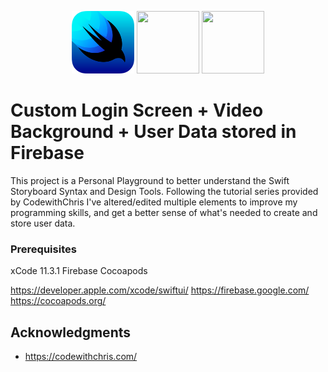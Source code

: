 <p align="center">
<img src="https://github.com/gdavisiv/Vivid-UI---DesignCode/blob/UI-Updates/DesignCode_1/Assets.xcassets/swiftuiLogo.png" height="100" width="100">
<img src="https://firebase.google.com/images/brand-guidelines/logo-vertical.png" height="100" width="100">
<img src="https://cdn.worldvectorlogo.com/logos/cocoapods.svg" height="100" width="100">
</p>

# Custom Login Screen + Video Background + User Data stored in Firebase

This project is a Personal Playground to better understand the Swift Storyboard Syntax and Design Tools.  Following the tutorial series provided by CodewithChris I've altered/edited multiple elements to improve my programming skills, and get a better sense of what's needed to create and store user data.

### Prerequisites

xCode 11.3.1
Firebase
Cocoapods

https://developer.apple.com/xcode/swiftui/
https://firebase.google.com/
https://cocoapods.org/

## Acknowledgments

* https://codewithchris.com/
